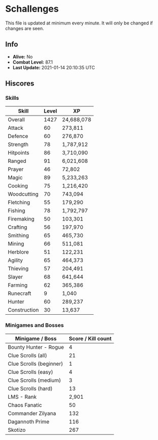 # Schallenges

This file is updated at minimum every minute. It will only be changed if changes are seen.

## Info

 - **Alive:** No
 - **Combat Level:** 87.1
 - **Last Update:** 2021-01-14 20:10:35 UTC

## Hiscores

### Skills

| Skill | Level | XP |
|--|--|--|
| Overall | 1427 | 24,688,078 |
| Attack | 60 | 273,811 |
| Defence | 60 | 276,870 |
| Strength | 78 | 1,787,912 |
| Hitpoints | 86 | 3,710,090 |
| Ranged | 91 | 6,021,608 |
| Prayer | 46 | 72,802 |
| Magic | 89 | 5,233,263 |
| Cooking | 75 | 1,216,420 |
| Woodcutting | 70 | 743,094 |
| Fletching | 55 | 179,290 |
| Fishing | 78 | 1,792,797 |
| Firemaking | 50 | 103,301 |
| Crafting | 56 | 197,970 |
| Smithing | 65 | 465,730 |
| Mining | 66 | 511,081 |
| Herblore | 51 | 122,231 |
| Agility | 65 | 464,373 |
| Thieving | 57 | 204,491 |
| Slayer | 68 | 641,644 |
| Farming | 62 | 365,386 |
| Runecraft | 9 | 1,040 |
| Hunter | 60 | 289,237 |
| Construction | 30 | 13,637 |

### Minigames and Bosses

| Minigame / Boss | Score / Kill count |
|--|--|
| Bounty Hunter - Rogue | 4 |
| Clue Scrolls (all) | 21 |
| Clue Scrolls (beginner) | 1 |
| Clue Scrolls (easy) | 4 |
| Clue Scrolls (medium) | 3 |
| Clue Scrolls (hard) | 13 |
| LMS - Rank | 2,901 |
| Chaos Fanatic | 50 |
| Commander Zilyana | 132 |
| Dagannoth Prime | 116 |
| Skotizo | 267 |
